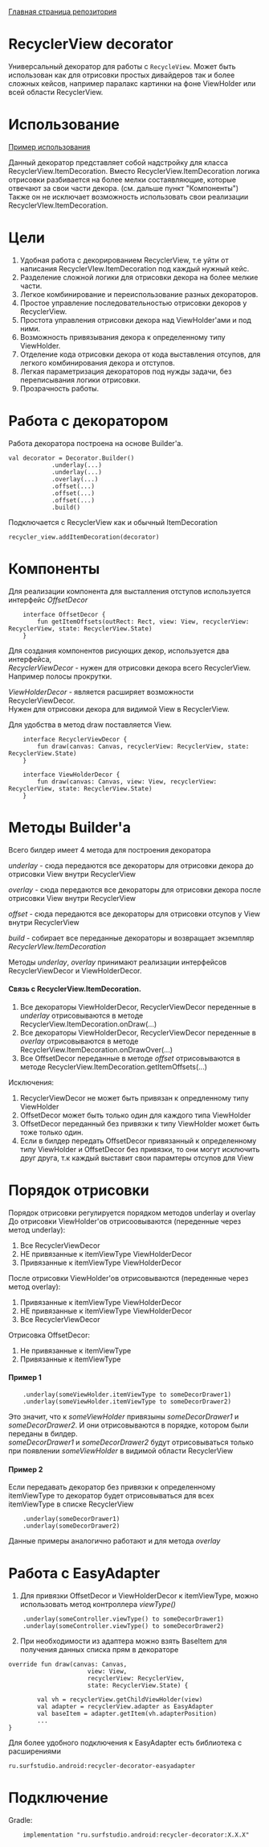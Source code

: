 [Главная страница репозитория](/docs/main.md)

# RecyclerView decorator

Универсальный декоратор для работы с `RecycleView`.
Может быть использован как для отрисовки простых дивайдеров так и более сложных кейсов, например паралакс картинки на фоне ViewHolder или всей области RecyclerView.

# Использование
[Пример использования](/recycler-decorator/sample)

Данный декоратор представляет собой надстройку для класса RecyclerView.ItemDecoration.
Вместо RecyclerView.ItemDecoration логика отрисовки разбивается на более мелки состаявляющие, которые отвечают за свои части декора.
(см. дальше пункт "Компоненты")
Также он не исключает возможность использовать свои реализации RecyclerVIew.ItemDecoration.

# Цели
1. Удобная работа с декорированием RecyclerView, т.е уйти от написания RecyclerVIew.ItemDecoration под каждый нужный кейс.
2. Разделение сложной логики для отрисовки декора на более мелкие части.
3. Легкое комбинирование и переиспользование разных декораторов.
4. Простое управление последовательностью отрисовки декоров у RecyclerView.
5. Простота управления отрисовки декора над ViewHolder'ами и под ними.
6. Возможность привязывания декора к определенному типу ViewHolder.
7. Отделение кода отрисовки декора от кода выставления отсупов, для легкого комбинирования декора и отступов.
8. Легкая параметризация декораторов под нужды задачи, без переписывания логики отрисовки.
9. Прозрачность работы.

# Работа с декоратором

Работа декоратора построена на основе Builder'a.

```
val decorator = Decorator.Builder()
            .underlay(...)
            .underlay(...)
            .overlay(...)
            .offset(...)
            .offset(...)
            .offset(...)
            .build()
```

Подключается с RecyclerView как и обычный ItemDecoration

```
recycler_view.addItemDecoration(decorator)
```
# Компоненты

Для реализации компонента для высталления отступов используется интерфейс *OffsetDecor*

```
    interface OffsetDecor {
        fun getItemOffsets(outRect: Rect, view: View, recyclerView: RecyclerView, state: RecyclerView.State)
    }
```

Для создания компонентов рисующих декор, используется два интерфейса,  
*RecyclerViewDecor* - нужен для отрисовки декора всего RecyclerView. Например полосы прокрутки.

*ViewHolderDecor* - является расширяет возможности RecyclerViewDecor.  
Нужен для отрисовки декора для видимой View в RecyclerView.

Для удобства в метод draw поставляется View.
```
    interface RecyclerViewDecor {
        fun draw(canvas: Canvas, recyclerView: RecyclerView, state: RecyclerView.State)
    }
```
```
    interface ViewHolderDecor {
        fun draw(canvas: Canvas, view: View, recyclerView: RecyclerView, state: RecyclerView.State)
    }
```
# Методы Builder'a

Всего билдер имеет 4 метода для построения декоратора

*underlay* - сюда передаются все декораторы для отрисовки декора до отрисовки View внутри RecyclerView

*overlay* - сюда передаются все декораторы для отрисовки декора после отрисовки View внутри RecyclerView

*offset* - сюда передаются все декораторы для отрисовки отсупов у View внутри RecyclerView

*build* -  собирает все переданные декораторы и возвращает экземпляр *RecyclerVIew.ItemDecoration*

Методы *underlay*, *overlay* принимают реализации интерфейсов RecyclerViewDecor и ViewHolderDecor.

#### Связь с RecyclerView.ItemDecoration.
1. Все декораторы ViewHolderDecor, RecyclerViewDecor переденные в *underlay* отрисовываются в методе RecyclerView.ItemDecoration.onDraw(...)
2. Все декораторы ViewHolderDecor, RecyclerViewDecor переденные в *overlay* отрисовываются в методе RecyclerView.ItemDecoration.onDrawOver(...)
3. Все OffsetDecor переданные в методе *offset* отрисовываются в методе RecyclerView.ItemDecoration.getItemOffsets(...)

Исключения:
1. RecyclerViewDecor не может быть привязан к опредленному типу ViewHolder
2. OffsetDecor может быть только один для каждого типа ViewHolder
3. OffsetDecor переданный без привязки к типу ViewHolder может быть тоже только один.
4. Если в билдер передать OffsetDecor привязанный к определенному типу ViewHolder и OffsetDecor без привязки, то они могут исключить друг друга, т.к каждый выставит свои парамтеры отсупов для View


# Порядок отрисовки
Порядок отрисовки регулируется порядком методов underlay и overlay
До отрисовки ViewHolder'ов отрисоовываются (переденные через метод underlay):
1. Все RecyclerViewDecor
2. НЕ привязанные к itemViewType ViewHolderDecor
3. Привязанные к itemViewType ViewHolderDecor

После отрисовки ViewHolder'ов отрисовываются (переденные через метод overlay):
1. Привязанные к itemViewType ViewHolderDecor
2. НЕ привязанные к itemViewType ViewHolderDecor
3. Все RecyclerViewDecor

Отрисовка OffsetDecor:
1. Не привязанные к itemViewType
2. Привязанные к itemViewType

#### Пример 1
```
    .underlay(someViewHolder.itemViewType to someDecorDrawer1)
    .underlay(someViewHolder.itemViewType to someDecorDrawer2)
```
Это значит, что к *someViewHolder* привязыны *someDecorDrawer1* и *someDecorDrawer2*. И они отрисовываются в порядке, котором были переданы в билдер.  
*someDecorDrawer1* и *someDecorDrawer2* будут отрисовываться только при появлении *someViewHolder* в видимой области RecyclerView

#### Пример 2
Если передавать декоратор без привязки к определенному itemViewType то декоратор будет отрисовываться для всех itemViewType в списке RecyclerView
```
    .underlay(someDecorDrawer1)
    .underlay(someDecorDrawer2)
```
Данные примеры аналогично работают и для метода *overlay*


# Работа с EasyAdapter
1. Для привязки OffsetDecor и ViewHolderDecor к itemViewType, можно использовать метод контроллера *viewType()*
```
    .underlay(someController.viewType() to someDecorDrawer1)
    .underlay(someController.viewType() to someDecorDrawer2)
```
2. При необходимости из адаптера можно взять BaseItem для получения данных списка прям в декораторе
```
override fun draw(canvas: Canvas,
                      view: View,
                      recyclerView: RecyclerView,
                      state: RecyclerView.State) {

        val vh = recyclerView.getChildViewHolder(view)
        val adapter = recyclerView.adapter as EasyAdapter
        val baseItem = adapter.getItem(vh.adapterPosition)
        ...
}
```

Для более удобного подключения к EasyAdapter есть библиотека с расширениями
```
ru.surfstudio.android:recycler-decorator-easyadapter
```

# Подключение
Gradle:
```
    implementation "ru.surfstudio.android:recycler-decorator:X.X.X"
```
